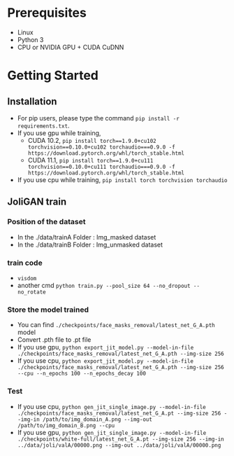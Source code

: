 # Prerequisites
- Linux
- Python 3
- CPU or NVIDIA GPU + CUDA CuDNN

# Getting Started

## Installation
  - For pip users, please type the command `pip install -r requirements.txt`.
  - If you use gpu while training, 
    - CUDA 10.2, `pip install torch==1.9.0+cu102 torchvision==0.10.0+cu102 torchaudio===0.9.0 -f https://download.pytorch.org/whl/torch_stable.html`
    - CUDA 11.1, `pip install torch==1.9.0+cu111 torchvision==0.10.0+cu111 torchaudio===0.9.0 -f https://download.pytorch.org/whl/torch_stable.html`
  - If you use cpu while training, `pip install torch torchvision torchaudio`

## JoliGAN train

### Position of the dataset
  - In the ./data/trainA Folder : Img_masked dataset
  - In the ./data/trainB Folder : Img_unmasked dataset

### train code
  - `visdom`
  - another cmd `python train.py --pool_size 64 --no_dropout --no_rotate`

### Store the model trained
  - You can find `./checkpoints/face_masks_removal/latest_net_G_A.pth` model
  - Convert .pth file to .pt file
  - If you use gpu, `python export_jit_model.py --model-in-file ./checkpoints/face_masks_removal/latest_net_G_A.pth --img-size 256`
  - If you use cpu, `python export_jit_model.py --model-in-file ./checkpoints/face_masks_removal/latest_net_G_A.pth --img-size 256 --cpu --n_epochs 100 --n_epochs_decay 100`

### Test
  - If you use cpu, `python gen_jit_single_image.py --model-in-file ./checkpoints/face_masks_removal/latest_net_G_A.pt --img-size 256 --img-in /path/to/img_domain_A.png --img-out /path/to/img_domain_B.png --cpu`
  - If you use gpu, `python gen_jit_single_image.py --model-in-file ./checkpoints/white-full/latest_net_G_A.pt --img-size 256 --img-in ../data/joli/valA/00000.png --img-out ../data/joli/valA/00000.png`
